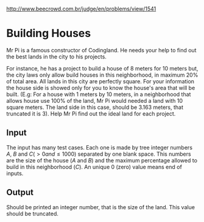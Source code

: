 http://www.beecrowd.com.br/judge/en/problems/view/1541

# Building Houses

Mr Pi is a famous constructor of Codingland. He needs your help to find out
the best lands in the city to his projects.

For instance, he has a project to build a house of 8 meters for 10 meters but,
the city laws only allow build houses in this neighborhood, in maximum 20% of
total area. All lands in this city are perfectly square. For your information
the house side is showed only for you to know the house's area that will be
built. (E.g: For a house with 1 meters by 10 meters, in a neighborhood that
allows house use 100% of the land, Mr Pi would needed a land with 10 square
meters. The land side in this case, should be 3.163 meters, that truncated it
is 3). Help Mr Pi find out the ideal land for each project.

## Input

The input has many test cases. Each one is made by tree integer numbers $A$,
$B$ and $C (> 0 and \leq 1000)$ separated by one blank space. This numbers
are the size of the house ($A$ and $B$) and the maximum percentage allowed to
build in this neighborhood ($C$). An unique 0 (zero) value means end of
inputs.

## Output

Should be printed an integer number, that is the size of the land. This value
should be truncated.
